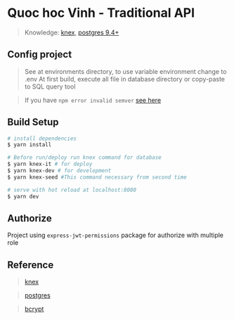 # Quoc hoc Vinh - Traditional API

> Knowledge: [knex](http://knexjs.org/), [postgres 9.4+](https://www.postgresql.org/docs/9.4/index.html)

## Config project

> See at environments directory, to use variable environment change to .env
> At first build, execute all file in database directory or copy-paste to SQL query tool

> If you have `npm error invalid semver` [see here](https://stackoverflow.com/questions/19422949/npm-error-invalid-semver)

## Build Setup

```bash
# install dependencies
$ yarn install

# Before run/deploy run knex command for database
$ yarn knex-it # for deploy
$ yarn knex-dev # for development
$ yarn knex-seed #This command necessary from second time

# serve with hot reload at localhost:8080
$ yarn dev
```

## Authorize

Project using `express-jwt-permissions` package for authorize with multiple role

## Reference

> [knex](http://knexjs.org/)

> [postgres](https://www.postgresql.org/docs/)

> [bcrypt](https://www.npmjs.com/package/bcrypt)
